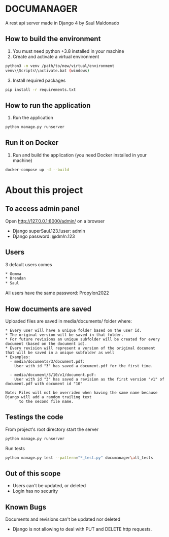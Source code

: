 # DOCUMANAGER
A rest api server made in Django 4 by Saul Maldonado
## How to build the environment
1. You must need python +3.8 installed in your machine
2. Create and activate a virtual environment
```bash
python3 -m venv /path/to/new/virtual/environment
venv\\Scripts\\activate.bat (windows)
```
3. Install required packages
```bash
pip install -r requirements.txt
```

## How to run the application
1. Run the application
```bash
python manage.py runserver
```

## Run it on Docker
1. Run and build the application (you need Docker installed in your machine)
```bash
docker-compose up -d --build
```

# About this project
## To access admin panel
Open http://127.0.0.1:8000/admin/ on a browser
- Django superSaul.123.!user: admin
- Django password: @dm!n.123

## Users
3 default users comes
```bash
* Gemma
* Brendan
* Saul
```
All users have the same password: Propylon2022

## How documents are saved
Uploaded files are saved in media/documents/ folder where:
```
* Every user will have a unique folder based on the user id.
* The original version will be saved in that folder.
* For future revisions an unique subfolder will be created for every document (based on the document id).
* Every revision will represent a version of the original document that will be saved in a unique subfolder as well
* Examples:
  - media/documents/3/document.pdf: 
    User with id "3" has saved a document.pdf for the first time.
    
  - media/document/3/10/v1/document.pdf:
    User with id "3" has saved a revision as the first version "v1" of document.pdf with document id "10"

Note: Files will not be overriden when having the same name because Django will add a random trailing text 
      to the second file name.
```

## Testings the code
From project's root directory start the server
```bash
python manage.py runserver
```
Run tests
```bash
python manage.py test --pattern="*_test.py" documanager\all_tests
```

## Out of this scope 
* Users can't be updated, or deleted
* Login has no security

## Known Bugs
Documents and revisions can't be updated nor deleted
* Django is not allowing to deal with PUT and DELETE http requests.
